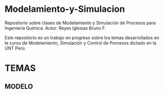 # Modelamiento-y-Simulacion
Repositorio sobre clases de Modelamiento y Simulación de Procesos para Ingeniería Química.
Autor: Reyes Iglesias Bruno F.

Este repositorio es un trabajo en progreso sobre los temas desarrollados en le curso de Modelamiento, Simulación y Control de Porcesos dictado en la UNT Perú.

# TEMAS
## MODELO
